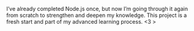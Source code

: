 I’ve already completed Node.js once, but now I’m going through it again from scratch to strengthen and deepen my knowledge. This project is a fresh start and part of my advanced learning process. <3 >
